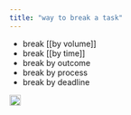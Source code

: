 ```yaml
---
title: "way to break a task"
---
```


- break [[by volume]]
- break [[by time]]
- break by outcome
- break by process
- break by deadline

<img src='https://scrapbox.io/api/pages/nishio-en/en/icon' alt='en.icon' height="19.5"/>